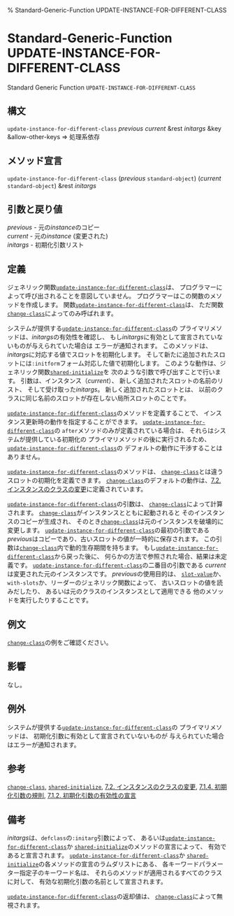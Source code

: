 % Standard-Generic-Function UPDATE-INSTANCE-FOR-DIFFERENT-CLASS

# Standard-Generic-Function UPDATE-INSTANCE-FOR-DIFFERENT-CLASS


Standard Generic Function `UPDATE-INSTANCE-FOR-DIFFERENT-CLASS`


## 構文

`update-instance-for-different-class` *previous* *current*
&rest *initargs* &key &allow-other-keys => 処理系依存

## メソッド宣言

`update-instance-for-different-class`
(*previous* `standard-object`)
(*current* `standard-object`) &rest *initargs*


## 引数と戻り値

*previous* - 元の*instance*のコピー  
*current* - 元の*instance* (変更された)  
*initargs* - 初期化引数リスト


## 定義

ジェネリック関数[`update-instance-for-different-class`](7.7.update-instance-for-different-class.html)は、
プログラマーによって呼び出されることを意図していません。
プログラマーはこの関数のメソッドを作成します。
関数[`update-instance-for-different-class`](7.7.update-instance-for-different-class.html)は、
ただ関数[`change-class`](7.7.change-class.html)によってのみ呼ばれます。

システムが提供する[`update-instance-for-different-class`](7.7.update-instance-for-different-class.html)の
プライマリメソッドは、*initargs*の有効性を確認し、
もし*initargs*に有効として宣言されていないものが与えられていた場合は
エラーが通知されます。
このメソッドは、*initargs*に対応する値でスロットを初期化します。
そして新たに追加されたスロットには`:initform`フォーム対応した値で初期化します。
このような動作は、ジェネリック関数[`shared-initialize`](7.7.shared-initialize.html)を
次のような引数で呼び出すことで行います。
引数は、インスタンス（*current*）、
新しく追加されたスロットの名前のリスト、
そして受け取った*initargs*。
新しく追加されたスロットとは、
以前のクラスに同じ名前のスロットが存在しない局所スロットのことです。

[`update-instance-for-different-class`](7.7.update-instance-for-different-class.html)のメソッドを定義することで、
インスタンス更新時の動作を指定することができます。
[`update-instance-for-different-class`](7.7.update-instance-for-different-class.html)の
`after`メソッドのみが定義されている場合は、
それらはシステムが提供している初期化の
プライマリメソッドの後に実行されるため、
[`update-instance-for-different-class`](7.7.update-instance-for-different-class.html)の
デフォルトの動作に干渉することはありません。

[`update-instance-for-different-class`](7.7.update-instance-for-different-class.html)のメソッドは、
[`change-class`](7.7.change-class.html)とは違うスロットの初期化を定義できます。
[`change-class`](7.7.change-class.html)のデフォルトの動作は、[7.2. インスタンスのクラスの変更](7.2.html)に定義されています。

[`update-instance-for-different-class`](7.7.update-instance-for-different-class.html)の引数は、
[`change-class`](7.7.change-class.html)によって計算されます。
[`change-class`](7.7.change-class.html)がインスタンスとともに起動されると
そのインスタンスのコピーが生成され、
そのとき[`change-class`](7.7.change-class.html)は元のインスタンスを破壊的に変更します。
[`update-instance-for-different-class`](7.7.update-instance-for-different-class.html)の最初の引数である
*previous*はコピーであり、古いスロットの値が一時的に保存されます。
この引数は[`change-class`](7.7.change-class.html)内で動的生存期間を持ちます。
もし[`update-instance-for-different-class`](7.7.update-instance-for-different-class.html)から戻った後に、
何らかの方法で参照された場合、結果は未定義です。
[`update-instance-for-different-class`](7.7.update-instance-for-different-class.html)の二番目の引数である
*current*は変更された元のインスタンスです。
*previous*の使用目的は、
[`slot-value`](7.7.slot-value.html)か、`with-slots`か、リーダーのジェネリック関数によって、
古いスロットの値を読みだしたり、
あるいは元のクラスのインスタンスとして適用できる
他のメソッドを実行したりすることです。


## 例文

[`change-class`](7.7.change-class.html)の例をご確認ください。


## 影響

なし。


## 例外

システムが提供する[`update-instance-for-different-class`](7.7.update-instance-for-different-class.html)の
プライマリメソッドは、
初期化引数に有効として宣言されていないものが
与えられていた場合はエラーが通知されます。


## 参考

[`change-class`](7.7.change-class.html),
[`shared-initialize`](7.7.shared-initialize.html),
[7.2. インスタンスのクラスの変更](7.2.html),
[7.1.4. 初期化引数の規則](7.1.4.html),
[7.1.2. 初期化引数の有効性の宣言](7.1.2.html)


## 備考

*initargs*は、`defclass`の`:initarg`引数によって、
あるいは[`update-instance-for-different-class`](7.7.update-instance-for-different-class.html)か
[`shared-initialize`](7.7.shared-initialize.html)のメソッドの宣言によって、
有効であると宣言されます。
[`update-instance-for-different-class`](7.7.update-instance-for-different-class.html)か
[`shared-initialize`](7.7.shared-initialize.html)の各メソッドの宣言のラムダリストにある、
各キーワードパラメーター指定子のキーワード名は、
それらのメソッドが適用されるすべてのクラスに対して、
有効な初期化引数の名前として宣言されます。

[`update-instance-for-different-class`](7.7.update-instance-for-different-class.html)の返却値は、
[`change-class`](7.7.change-class.html)によって無視されます。

